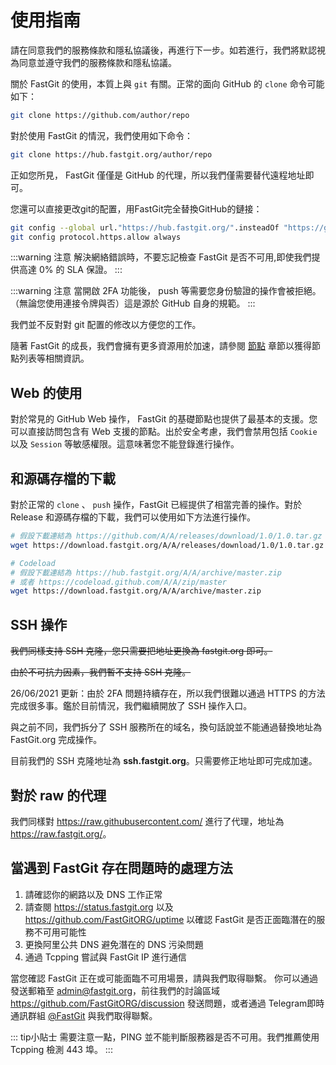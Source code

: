 # 使用指南

請在同意我們的服務條款和隱私協議後，再進行下一步。如若進行，我們將默認視為同意並遵守我們的服務條款和隱私協議。

關於 FastGit 的使用，本質上與 `git` 有關。正常的面向 GitHub 的 `clone` 命令可能如下：

```bash
git clone https://github.com/author/repo
```

對於使用 FastGit 的情況，我們使用如下命令：

```bash
git clone https://hub.fastgit.org/author/repo
```

正如您所見， FastGit 僅僅是 GitHub 的代理，所以我們僅需要替代遠程地址即可。

您還可以直接更改git的配置，用FastGit完全替換GitHub的鏈接：

```bash
git config --global url."https://hub.fastgit.org/".insteadOf "https://github.com/"
git config protocol.https.allow always
```

:::warning 注意
解決網絡錯誤時，不要忘記檢查 FastGit 是否不可用,即使我們提供高達 0% 的 SLA 保證。
:::

:::warning 注意
當開啟 2FA 功能後， push 等需要您身份驗證的操作會被拒絕。 （無論您使用連接令牌與否）這是源於 GitHub 自身的規範。
:::

我們並不反對對 git 配置的修改以方便您的工作。

隨著 FastGit 的成長，我們會擁有更多資源用於加速，請參閱 [節點](../zh-tw/node.html) 章節以獲得節點列表等相關資訊。

## Web 的使用

對於常見的 GitHub Web 操作， FastGit 的基礎節點也提供了最基本的支援。您可以直接訪問包含有 Web 支援的節點。出於安全考慮，我們會禁用包括 `Cookie` 以及 `Session` 等敏感權限。這意味著您不能登錄進行操作。

## 和源碼存檔的下載

對於正常的 `clone` 、 `push` 操作，FastGit 已經提供了相當完善的操作。對於 Release 和源碼存檔的下載，我們可以使用如下方法進行操作。

```bash
# 假設下載連結為 https://github.com/A/A/releases/download/1.0/1.0.tar.gz
wget https://download.fastgit.org/A/A/releases/download/1.0/1.0.tar.gz

# Codeload
# 假設下載連結為 https://hub.fastgit.org/A/A/archive/master.zip
# 或者 https://codeload.github.com/A/A/zip/master
wget https://download.fastgit.org/A/A/archive/master.zip
```

## SSH 操作

~~我們同樣支持 SSH 克隆，您只需要把地址更換為 fastgit.org 即可。~~

~~由於不可抗力因素，我們暫不支持 SSH 克隆。~~

26/06/2021 更新：由於 2FA 問題持續存在，所以我們很難以通過 HTTPS 的方法完成很多事。鑑於目前情況，我們繼續開放了 SSH 操作入口。

與之前不同，我們拆分了 SSH 服務所在的域名，換句話說並不能通過替換地址為 FastGit.org 完成操作。

目前我們的 SSH 克隆地址為 **ssh.fastgit.org**。只需要修正地址即可完成加速。

## 對於 raw 的代理

我們同樣對 <https://raw.githubusercontent.com/> 進行了代理，地址為 <https://raw.fastgit.org/>。

## 當遇到 FastGit 存在問題時的處理方法

1. 請確認你的網路以及 DNS 工作正常
2. 請查閱 <https://status.fastgit.org> 以及 <https://github.com/FastGitORG/uptime> 以確認 FastGit 是否正面臨潛在的服務不可用可能性
3. 更換阿里公共 DNS 避免潛在的 DNS 污染問題
4. 通過 Tcpping 嘗試與 FastGit IP 進行通信

當您確認 FastGit 正在或可能面臨不可用場景，請與我們取得聯繫。
你可以通過發送郵箱至 [admin@fastgit.org](mailto：admin@fastgit.org)，前往我們的討論區域 <https://github.com/FastGitORG/discussion> 發送問題，或者通過 Telegram即時通訊群組 [@FastGit](https://t.me/fastgit) 與我們取得聯繫。

::: tip小貼士
需要注意一點，PING 並不能判斷服務器是否不可用。我們推薦使用 Tcpping 檢測 443 埠。
:::
